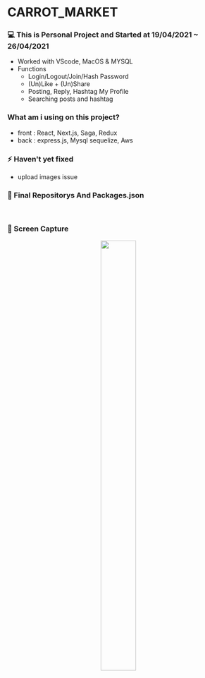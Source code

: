 # CARROT_MARKET

### 💻 This is Personal Project and Started at 19/04/2021 ~ 26/04/2021
* Worked with VScode, MacOS & MYSQL
* Functions 
  - Login/Logout/Join/Hash Password
  - (Un)Like + (Un)Share
  - Posting, Reply, Hashtag My Profile
  - Searching posts and hashtag
  
### What am i using on this project? 
 - front : React, Next.js, Saga, Redux
 - back : express.js, Mysql sequelize, Aws

### ⚡️ Haven't yet fixed
- upload images issue



### 📝 Final Repositorys And Packages.json
<p align="center">
  <img src="">
  <img src="">
</p>



### 🌄 Screen Capture

<p align="center">
  <img src="" width="40%" height="50%">
</p>
